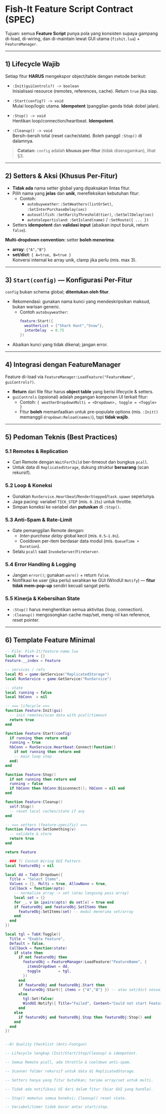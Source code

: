 # Fish-It Feature Script Contract (SPEC)

Tujuan: semua **Feature Script** punya pola yang konsisten supaya gampang di-load, di-wiring, dan di-maintain lewat GUI utama (`fishit.lua`) + `FeatureManager`.

---

## 1) Lifecycle Wajib

Setiap fitur **HARUS** mengekspor object/table dengan metode berikut:

- `:Init(guiControls?) -> boolean`  
  Inisialisasi resource (remotes, references, cache). Return `true` jika siap.

- `:Start(config?) -> void`  
  Mulai loop/logic utama. **Idempotent** (panggilan ganda tidak dobel jalan).

- `:Stop() -> void`  
  Hentikan loop/connection/heartbeat. **Idempotent**.

- `:Cleanup() -> void`  
  Bersih-bersih total (reset cache/state). Boleh panggil `:Stop()` di dalamnya.

> **Catatan:** `config` adalah **khusus per-fitur** (tidak diseragamkan), lihat §3.

---

## 2) Setters & Aksi (Khusus Per-Fitur)

- **Tidak ada** nama setter global yang dipaksakan lintas fitur.
- Pilih nama yang **jelas** dan **unik**, merefleksikan kebutuhan fitur:
  - Contoh:  
    - `autobuyweather`: `:SetWeathers(listOrSet)`, `:SetInterPurchaseDelay(sec)`  
    - `autosellfish`: `:SetRarityThreshold(tier)`, `:SetSellDelay(sec)`
    - `autoteleportisland`: `:SetIsland(name)` / `:SetRoute({ ... })`
- Setters **idempotent** dan **validasi input** (abaikan input buruk, return `false`).

**Multi-dropdown convention:** setter **boleh menerima**:
- **array**: `{"A","B"}`
- **set/dict**: `{ A=true, B=true }`  
Konversi internal ke array unik, clamp jika perlu (mis. max 3).

---

## 3) `Start(config)` — Konfigurasi Per-Fitur

`config` bukan schema global; **ditentukan oleh fitur**.
- Rekomendasi: gunakan nama kunci yang mendeskripsikan maksud, bukan warisan generic.
  - Contoh `autobuyweather`:
    ```lua
    feature:Start({
      weatherList = {"Shark Hunt","Snow"},
      interDelay  = 0.75
    })
    ```
- Abaikan kunci yang tidak dikenal; jangan error.

---

## 4) Integrasi dengan FeatureManager

Feature di-load via `FeatureManager:LoadFeature("FeatureName", guiControls?)`.

- **Return** dari file fitur harus **object table** yang berisi lifecycle & setters.
- `guiControls` (opsional) adalah pegangan komponen UI terkait fitur:
  - Contoh: `{ weatherDropdownMulti = <Dropdown>, toggle = <Toggle> }`
  - Fitur **boleh** memanfaatkan untuk pre-populate options (mis. `:Init()` memanggil `dropdown:Reload(names)`), tapi **tidak wajib**.

---

## 5) Pedoman Teknis (Best Practices)

### 5.1 Remotes & Replication
- Cari Remote dengan `WaitForChild` ber-timeout dan bungkus `pcall`.
- Untuk data di `ReplicatedStorage`, dukung struktur **bersarang** (scan rekursif).

### 5.2 Loop & Koneksi
- Gunakan `RunService.Heartbeat`/`RenderStepped`/`task.spawn` seperlunya.
- Jaga pacing: variabel `TICK_STEP` (mis. `0.15s`) untuk throttle.
- Simpan koneksi ke variabel dan **putuskan** di `:Stop()`.

### 5.3 Anti-Spam & Rate-Limit
- Gate pemanggilan Remote dengan:
  - _Inter-purchase delay_ global kecil (mis. `0.5–1.0s`).
  - Cooldown per-item berdasar data modul (mis. `QueueTime + Duration`).
- Selalu `pcall` saat `InvokeServer`/`FireServer`.

### 5.4 Error Handling & Logging
- Jangan `error()`; gunakan `warn()` + return `false`.
- Notifikasi ke user (jika perlu) serahkan ke GUI (WindUI `Notify`) — **fitur tidak mem-pop-up** sendiri kecuali sangat perlu.

### 5.5 Kinerja & Kebersihan State
- `:Stop()` harus menghentikan semua aktivitas (loop, connection).
- `:Cleanup()` mengosongkan cache map/set, meng-nil kan reference, reset pointer.

---

## 6) Template Feature Minimal
```lua
-- File: Fish-It/feature-name.lua
local Feature = {}
Feature.__index = Feature

-- services / refs
local RS = game:GetService("ReplicatedStorage")
local RunService = game:GetService("RunService")

-- state
local running = false
local hbConn  = nil

-- === lifecycle ===
function Feature:Init(gui)
  -- init remotes/scan data with pcall/timeout
  return true
end

function Feature:Start(config)
  if running then return end
  running = true
  hbConn = RunService.Heartbeat:Connect(function()
    if not running then return end
    -- main loop step
  end)
end

function Feature:Stop()
  if not running then return end
  running = false
  if hbConn then hbConn:Disconnect(); hbConn = nil end
end

function Feature:Cleanup()
  self:Stop()
  -- reset local caches/state if any
end

-- === setters (feature-specific) ===
function Feature:SetSomething(v)
  -- validate & store
  return true
end

return Feature

--### 7) Contoh Wiring GUI Pattern
local featureObj = nil

local dd = TabX:Dropdown({
  Title = "Select Items",
  Values = {}, Multi = true, AllowNone = true,
  Callback = function(opts)
    -- normalize array -> set (atau langsung pass array)
    local set = {}
    for _, v in ipairs(opts) do set[v] = true end
    if featureObj and featureObj.SetItems then
      featureObj:SetItems(set) -- modul menerima set/array
    end
  end
})

local tgl = TabX:Toggle({
  Title = "Enable Feature",
  Default = false,
  Callback = function(state)
    if state then
      if not featureObj then
        featureObj = FeatureManager:LoadFeature("FeatureName", {
          itemsDropdown = dd,
          toggle        = tgl,
        })
      end
      if featureObj and featureObj.Start then
        featureObj:Start({ items = {"A","B"} }) -- atau set/dict sesuai setter
      else
        tgl:Set(false)
        WindUI:Notify({ Title="Failed", Content="Could not start FeatureName", Icon="x", Duration=3 })
      end
    else
      if featureObj and featureObj.Stop then featureObj:Stop() end
    end
  end
})


--8) Quality Checklist (Anti-Footgun)

-- Lifecycle lengkap (Init/Start/Stop/Cleanup) & idempotent.

-- Semua Remote pcall, ada throttle & cooldown anti-spam.

-- Scanner folder rekursif untuk data di ReplicatedStorage.

-- Setters hanya yang fitur butuhkan; terima array/set untuk multi.

-- Tidak ada notifikasi UI dari dalam fitur (biar GUI yang handle).

-- Stop() memutus semua koneksi; Cleanup() reset state.

-- Variabel/timer tidak bocor antar start/stop.
